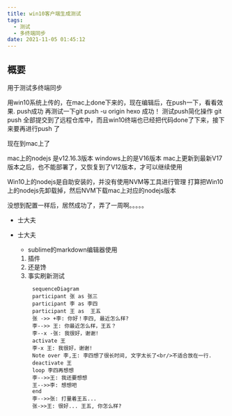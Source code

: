 ```yaml
---
title: win10客户端生成测试
tags:
  - 测试
  - 多终端同步
date: 2021-11-05 01:45:12
---
```

## 概要
用于测试多终端同步

用win10系统上传的，在mac上done下来的，现在编辑后，在push一下，看看效果.
push成功  再测试一下git push -u origin hexo    成功！
测试push简化操作   git push 
全部提交到了远程仓库中，而且win10终端也已经把代码done了下来，接下来要再进行push 了

现在到mac上了

mac上的nodejs 是v12.16.3版本
windows上的是V16版本
mac上更新到最新V17版本之后，也不能部署了，又恢复到了V12版本，才可以继续使用

Win10上的nodejs是自助安装的，并没有使用NVM等工具进行管理
打算把Win10上的nodejs先卸载掉，然后NVM下载mac上对应的nodejs版本

没想到配置一样后，居然成功了，弄了一周啊。。。。。

* 士大夫

* 士大夫
	- sublime的markdown编辑器使用
	1. 插件
	2. 还是馋
	3. 事实刷新测试
	

```mermaid
	    sequenceDiagram
	    participant 张 as 张三
	    participant 李 as 李四
	    participant 王 as  王五   
	    张 ->> +李: 你好！李四, 最近怎么样?
	    李-->> 王: 你最近怎么样，王五？
	    李--x -张: 我很好，谢谢!
	    activate 王
	    李-x 王: 我很好，谢谢!   
	    Note over 李,王: 李四想了很长时间, 文字太长了<br/>不适合放在一行.
	    deactivate 王
	    loop 李四再想想
	    李-->>王: 我还要想想
	    王-->>李: 想想吧
	    end
	    李-->>张: 打量着王五...
	    张->>王: 很好... 王五, 你怎么样?
```	
